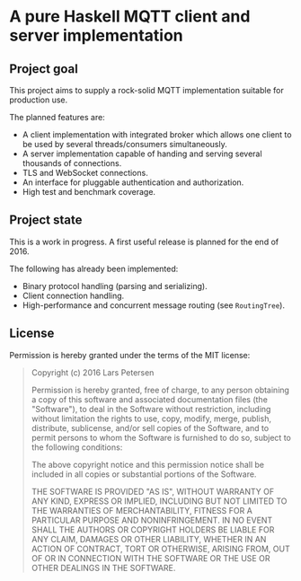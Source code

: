 A pure Haskell MQTT client and server implementation
====================================================

## Project goal

This project aims to supply a rock-solid MQTT implementation suitable for
production use.

The planned features are:

  - A client implementation with integrated broker which allows one client to be
    used by several threads/consumers simultaneously.
  - A server implementation capable of handing and serving several thousands of
    connections.
  - TLS and WebSocket connections.
  - An interface for pluggable authentication and authorization.
  - High test and benchmark coverage.

## Project state

This is a work in progress. A first useful release is planned for the end of 2016.

The following has already been implemented:

  - Binary protocol handling (parsing and serializing).
  - Client connection handling.
  - High-performance and concurrent message routing (see `RoutingTree`).

## License

Permission is hereby granted under the terms of the MIT license:

> Copyright (c) 2016 Lars Petersen
>
> Permission is hereby granted, free of charge, to any person obtaining
> a copy of this software and associated documentation files (the
> "Software"), to deal in the Software without restriction, including
> without limitation the rights to use, copy, modify, merge, publish,
> distribute, sublicense, and/or sell copies of the Software, and to
> permit persons to whom the Software is furnished to do so, subject to
> the following conditions:
>
> The above copyright notice and this permission notice shall be included
> in all copies or substantial portions of the Software.
>
> THE SOFTWARE IS PROVIDED "AS IS", WITHOUT WARRANTY OF ANY KIND,
> EXPRESS OR IMPLIED, INCLUDING BUT NOT LIMITED TO THE WARRANTIES OF
> MERCHANTABILITY, FITNESS FOR A PARTICULAR PURPOSE AND NONINFRINGEMENT.
> IN NO EVENT SHALL THE AUTHORS OR COPYRIGHT HOLDERS BE LIABLE FOR ANY
> CLAIM, DAMAGES OR OTHER LIABILITY, WHETHER IN AN ACTION OF CONTRACT,
> TORT OR OTHERWISE, ARISING FROM, OUT OF OR IN CONNECTION WITH THE
> SOFTWARE OR THE USE OR OTHER DEALINGS IN THE SOFTWARE.
